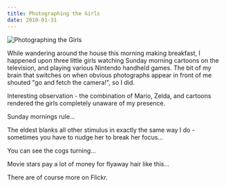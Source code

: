 ```yaml
---
title: Photographing the Girls
date: 2010-01-31
---
```


![Photographing the Girls](https://source.unsplash.com/qTpc0Vj4YoE/1600x900)

While wandering around the house this morning making breakfast, I happened upon three little girls watching Sunday morning cartoons on the television, and playing various Nintendo handheld games. The bit of my brain that switches on when obvious photographs appear in front of me shouted "go and fetch the camera!", so I did.

Interesting observation - the combination of Mario, Zelda, and cartoons rendered the girls completely unaware of my presence.

Sunday mornings rule...

The eldest blanks all other stimulus in exactly the same way I do - sometimes you have to nudge her to break her focus...

You can see the cogs turning...

Movie stars pay a lot of money for flyaway hair like this...

There are of course more on Flickr.